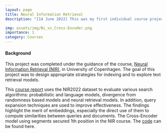 ```yaml
---
layout: page
title: Neural Information Retrieval 
description: "[14 June 2022] This was my first individual course project in the field of NLP. Fortunately, my model performed best in the Neural information Retrieval course offered in 2022 at the University of Copenhagen."

img: assets/img/Bi_vs_Cross-Encoder.png
importance: 1
category: Courses
---
```


#### Background

This project was completed under the guidance of the course, <a href="https://github.com/yuqinzhou9/course-neural_information_retrieval/blob/main/NIR_course_description.pdf">Neural Information Retrieval (NIR)</a>, in University of Copenhagen. The goal of this project was to design appropriate strategies for indexing and to explore text retrieval models.


This <a href="https://github.com/yuqinzhou9/course-neural_information_retrieval/blob/main/NIR%20report.pdf">course report</a> uses the NIR2022 dataset to evaluate various search algorithms: probabilistic and language models, divergence from randomness based models and neural retrieval models. In addition, query expansion techniques are used to improve effectiveness. The findings highlight the merit of embeddings, especially the direct use of them to compute similarities between queries and documents. The Cross-Encoder model using segments secured 1th position in the NIR course. The <a href="https://github.com/yuqinzhou9/course-neural_information_retrieval/tree/main/Code">code</a>  can be found here.
